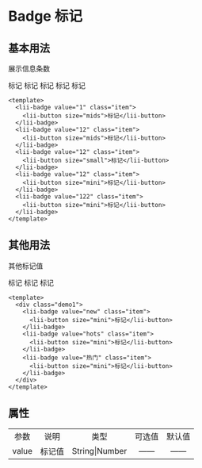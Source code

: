 # Badge 标记

## 基本用法
展示信息条数

<div>
  <lii-badge value="1" class="item">
    <lii-button size="mids">标记</lii-button>
  </lii-badge>
  <lii-badge value="12" class="item">
    <lii-button size="mids">标记</lii-button>
  </lii-badge>
  <lii-badge value="12" class="item">
    <lii-button size="small">标记</lii-button>
  </lii-badge>
  <lii-badge value="12" class="item">
    <lii-button size="mini">标记</lii-button>
  </lii-badge>
  <lii-badge value="122" class="item">
    <lii-button size="mini">标记</lii-button>
  </lii-badge>
</div>

```vue
<template>
  <lii-badge value="1" class="item">
    <lii-button size="mids">标记</lii-button>
  </lii-badge>
  <lii-badge value="12" class="item">
    <lii-button size="mids">标记</lii-button>
  </lii-badge>
  <lii-badge value="12" class="item">
    <lii-button size="small">标记</lii-button>
  </lii-badge>
  <lii-badge value="12" class="item">
    <lii-button size="mini">标记</lii-button>
  </lii-badge>
  <lii-badge value="122" class="item">
    <lii-button size="mini">标记</lii-button>
  </lii-badge>
</template>
```

## 其他用法
其他标记值

<div>
    <lii-badge value="new" class="item">
        <lii-button size="mini">标记</lii-button>
    </lii-badge>
    <lii-badge value="hots" class="item">
      <lii-button size="mini">标记</lii-button>
    </lii-badge>
    <lii-badge value="热门" class="item">
      <lii-button size="mini">标记</lii-button>
    </lii-badge>
</div>

```vue
<template>
  <div class="demo1">
    <lii-badge value="new" class="item">
      <lii-button size="mini">标记</lii-button>
    </lii-badge>
    <lii-badge value="hots" class="item">
      <lii-button size="mini">标记</lii-button>
    </lii-badge>
    <lii-badge value="热门" class="item">
      <lii-button size="mini">标记</lii-button>
    </lii-badge>
  </div>
</template>
```


## 属性
<table style="text-align:center">
    <tr>
        <td>参数</td>
        <td>说明 </td>
        <td>类型</td>
        <td>可选值</td>
        <td>默认值</td>
    </tr>
    <tr>
        <td>value</td>
        <td>标记值</td>
        <td>String|Number</td>
        <td>——</td>
        <td>——</td>
    </tr>
</table>